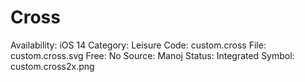 # Cross

Availability: iOS 14
Category: Leisure
Code: custom.cross
File: custom.cross.svg
Free: No
Source: Manoj
Status: Integrated
Symbol: custom.cross2x.png